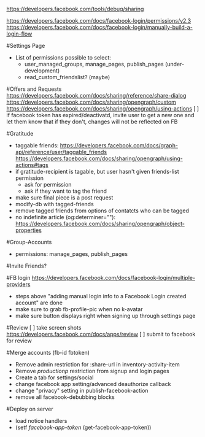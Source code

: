 https://developers.facebook.com/tools/debug/sharing

https://developers.facebook.com/docs/facebook-login/permissions/v2.3
https://developers.facebook.com/docs/facebook-login/manually-build-a-login-flow

#Settings Page
 - List of permissions possible to select:
    - user_managed_groups, manage_pages, publish_pages (under-development)
    - read_custom_friendslist? (maybe)

#Offers and Requests
https://developers.facebook.com/docs/sharing/reference/share-dialog
https://developers.facebook.com/docs/sharing/opengraph/custom
https://developers.facebook.com/docs/sharing/opengraph/using-actions
[ ] if facebook token has expired/deactivatd, invite user to get a new one and let them know that if they don't, changes will not be reflected on FB

#Gratitude
  - taggable friends:
https://developers.facebook.com/docs/graph-api/reference/user/taggable_friends
https://developers.facebook.com/docs/sharing/opengraph/using-actions#tags
  - if gratitude-recipient is tagable, but user hasn't given friends-list permission
    - ask for permission
    - ask if they want to tag the friend
- make sure final piece is a post request
- modify-db with tagged-friends
- remove tagged friends from options of contatcts who can be tagged
- no indefinite article (og:determiner=""):
https://developers.facebook.com/docs/sharing/opengraph/object-properties

#Group-Accounts
- permissions:
    manage_pages, publish_pages

#Invite Friends?

#FB login
https://developers.facebook.com/docs/facebook-login/multiple-providers
 - steps above "adding manual login info to a Facebook Login created account" are done
 - make sure to grab fb-profile-pic when no k-avatar
 - make sure button displays right when signing up through settings page

#Review
[ ] take screen shots
https://developers.facebook.com/docs/apps/review
[ ] submit to facebook for review

#Merge accounts (fb-id fbtoken)
- Remove admin restriction for :share-url in inventory-activity-item
- Remove *productionp* restriction from signup and login pages
- Create a tab for settings/social
- change facebook app setting/advanced deauthorize callback
- change "privacy" setting in publish-facebook-action
- remove all facebook-debubbing blocks


#Deploy on server
- load notice handlers
- (setf *facebook-app-token* (get-facebook-app-token))
